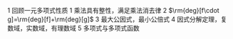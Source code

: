 1 回顾一元多项式性质
1 乘法具有整性，满足乘法消去律
2 $\rm{deg}[f\cdot g]=\rm{deg}[f]+\rm{deg}[g]$
3 最大公因式，最小公倍式
4 因式分解定理，复数域，实数域，有理数域
5 多项式与多项式函数